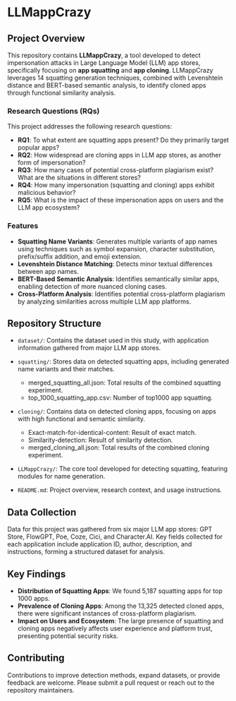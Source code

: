 # LLMappCrazy

## Project Overview

This repository contains **LLMappCrazy**, a tool developed to detect impersonation attacks in Large Language Model (LLM) app stores, specifically focusing on **app squatting** and **app cloning**. LLMappCrazy leverages 14 squatting generation techniques, combined with Levenshtein distance and BERT-based semantic analysis, to identify cloned apps through functional similarity analysis.

### Research Questions (RQs)

This project addresses the following research questions:

- **RQ1**: To what extent are squatting apps present? Do they primarily target popular apps?
- **RQ2**: How widespread are cloning apps in LLM app stores, as another form of impersonation?
- **RQ3**: How many cases of potential cross-platform plagiarism exist? What are the situations in different stores?
- **RQ4**: How many impersonation (squatting and cloning) apps exhibit malicious behavior?
- **RQ5**: What is the impact of these impersonation apps on users and the LLM app ecosystem?

### Features

- **Squatting Name Variants**: Generates multiple variants of app names using techniques such as symbol expansion, character substitution, prefix/suffix addition, and emoji extension.
- **Levenshtein Distance Matching**: Detects minor textual differences between app names.
- **BERT-Based Semantic Analysis**: Identifies semantically similar apps, enabling detection of more nuanced cloning cases.
- **Cross-Platform Analysis**: Identifies potential cross-platform plagiarism by analyzing similarities across multiple LLM app platforms.

## Repository Structure

- `dataset/`: Contains the dataset used in this study, with application information gathered from major LLM app stores.
- `squatting/`: Stores data on detected squatting apps, including generated name variants and their matches.
  - merged_squatting_all.json: Total results of the combined squatting experiment.
  - top_1000_squatting_app.csv: Number of top1000 app squatting.

- `cloning/`: Contains data on detected cloning apps, focusing on apps with high functional and semantic similarity.
  - Exact-match-for-identical-content: Result of exact match.
  - Similarity-detection: Result of similarity detection.
  - merged_cloning_all.json: Total results of the combined cloning experiment.

- `LLMappCrazy/`: The core tool developed for detecting squatting, featuring modules for name generation.
- `README.md`: Project overview, research context, and usage instructions.

## Data Collection

Data for this project was gathered from six major LLM app stores: GPT Store, FlowGPT, Poe, Coze, Cici, and Character.AI. Key fields collected for each application include application ID, author, description, and instructions, forming a structured dataset for analysis.

## Key Findings

- **Distribution of Squatting Apps**:  We found 5,187 squatting apps for top 1000 apps.
- **Prevalence of Cloning Apps**: Among the 13,325 detected cloned apps, there were significant instances of cross-platform plagiarism.
- **Impact on Users and Ecosystem**: The large presence of squatting and cloning apps negatively affects user experience and platform trust, presenting potential security risks.

## Contributing

Contributions to improve detection methods, expand datasets, or provide feedback are welcome. Please submit a pull request or reach out to the repository maintainers.
